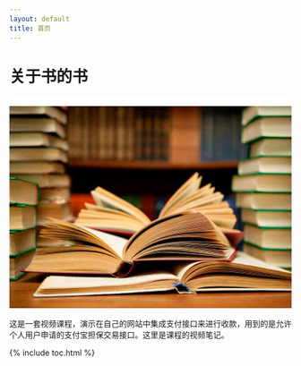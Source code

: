 ```yaml
---
layout: default
title: 首页
---
```


<div class="index header">
  <div class="container">
    <h1 class="book-title">
      关于书的书
    </h1>
  </div>
</div>

<div class="container">
  <div class="book-cover">
    <img src="images/index/cover.jpg"/>
  </div>
  <p class='book-description'>
    这是一套视频课程，演示在自己的网站中集成支付接口来进行收款，用到的是允许个人用户申请的支付宝担保交易接口。这里是课程的视频笔记。
  </p>
</div>

{% include toc.html %}
